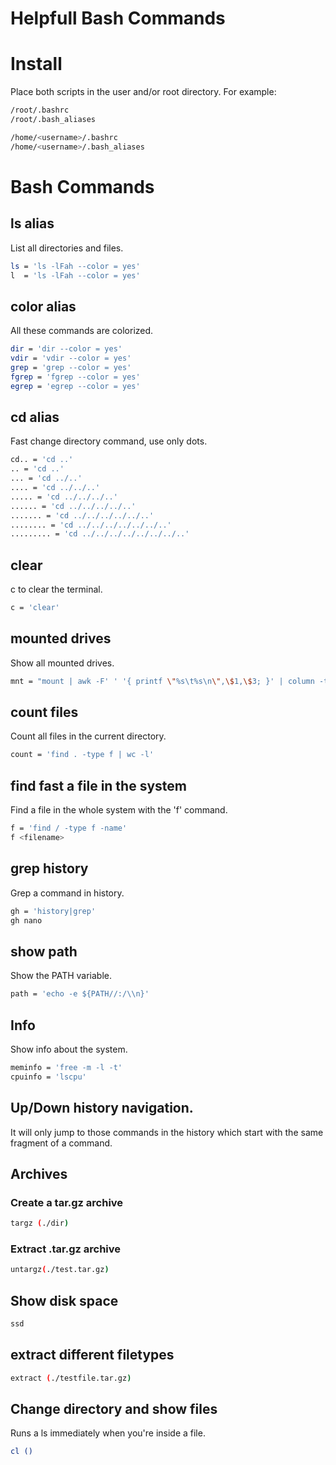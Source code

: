 # Helpfull Bash Commands

# Install
Place both scripts in the user and/or root directory.
For example:

```bash
/root/.bashrc
/root/.bash_aliases

/home/<username>/.bashrc
/home/<username>/.bash_aliases
```

# Bash Commands

## ls alias
List all directories and files.
```bash
ls = 'ls -lFah --color = yes'
l  = 'ls -lFah --color = yes'
```
## color alias
All these commands are colorized.
```bash
dir = 'dir --color = yes'
vdir = 'vdir --color = yes'
grep = 'grep --color = yes'
fgrep = 'fgrep --color = yes'
egrep = 'egrep --color = yes'
```
## cd alias
Fast change directory command, use only dots.
```bash
cd.. = 'cd ..'
.. = 'cd ..'
... = 'cd ../..'
.... = 'cd ../../..'
..... = 'cd ../../../..'
...... = 'cd ../../../../..'
....... = 'cd ../../../../../..'
........ = 'cd ../../../../../../..'
......... = 'cd ../../../../../../../..'
```
## clear
c to clear the terminal.
```bash
c = 'clear'
```
## mounted drives
Show all mounted drives.
```bash
mnt = "mount | awk -F' ' '{ printf \"%s\t%s\n\",\$1,\$3; }' | column -t | egrep ^/dev/ | sort"
```
## count files
Count all files in the current directory.
```bash
count = 'find . -type f | wc -l'
```
## find fast a file in the system
Find a file in the whole system with the 'f' command.
```bash
f = 'find / -type f -name'
f <filename>
```
## grep history
Grep a command in history.
```bash
gh = 'history|grep'
gh nano
```

## show path
Show the PATH variable.
```bash
path = 'echo -e ${PATH//:/\\n}'
```
## Info
Show info about the system.
```bash
meminfo = 'free -m -l -t'
cpuinfo = 'lscpu'
```
## Up/Down history navigation.
It will only jump to those commands in the history which start with the same fragment of a command.

## Archives
### Create a tar.gz archive
```bash
targz (./dir)
```
### Extract .tar.gz archive
```bash
untargz(./test.tar.gz)
```
## Show disk space
```bash
ssd
```
## extract different filetypes
```bash
extract (./testfile.tar.gz)
```
## Change directory and show files
Runs a ls immediately when you're inside a file.
```bash
cl ()
```
